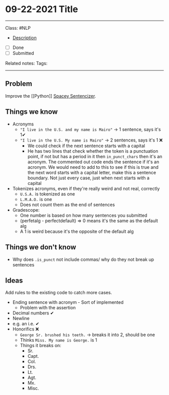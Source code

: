 # 09-22-2021 Title

---

Class: #NLP 
- [Description](https://moodle.colgate.edu/mod/page/view.php?id=530672&inpopup=1)
- [ ] Done
- [ ] Submitted

Related notes:
Tags:

--- 

## Problem
Improve the [[Python]] [Spacey Sentencizer](https://spacy.io/api/sentencizer).

## Things we know
- Acronyms
	- `"I live in the U.S. and my name is Mairo"` -> 1 sentence, says it's 1✔
	- `"I live in the U.S. My name is Mairo"` -> 2 sentences, says it's 1 ❌
		- We could check if the next sentence starts with a capital
		- He has two lines that check whether the token is a punctuation point, if not but has a period in it then `in_punct_chars` then it's an acronym. The commented out code ends the sentence if it's an acronym. We would need to add to this to see if this is true and the next word starts with a capital letter, make this a sentence boundary. Not just every case, just when next starts with a capital
- Tokenizes acronyms, even if they're really weird and not real, correctly
	- `U.S.A.` is tokenized as one
	- `L.M.A.O.` is one
	- Does not count them as the end of sentences
- Gradescope:
	- One number is based on how many sentences you submitted
	- (perfetalg - perfectdefault) => 0 means it's the same as the default alg
	- A 1 is weird because it's the opposite of the default alg

## Things we don't know
- Why does `.is_punct` not include commas/ why do they not break up sentences

## Ideas
Add rules to the existing code to catch more cases.
- Ending sentence with acronym - Sort of implemented
	- Problem with the assertion
- Decimal numbers ✔
- Newline 
- e.g. an i.e. ✔
- Honorifics ❌
	- `George Sr. brushed his teeth.` -> breaks it into 2, should be one 
	- Thinks `Miss. My name is George.` is 1
	- Things it breaks on: 
		- Sr.
		- Capt.
		- Col.
		- Drs.
		- Lt.
		- Agt.
		- Mx.
		- Misc.
